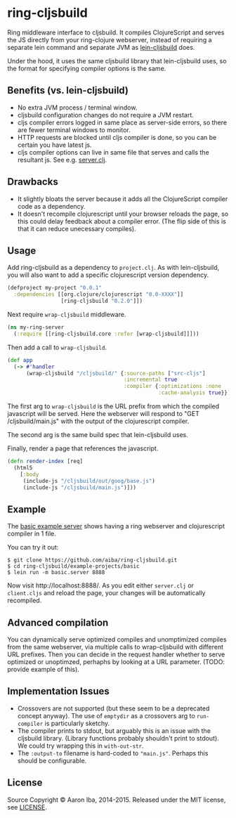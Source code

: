 # ring-cljsbuild

Ring middleware interface to cljsbuild. It compiles ClojureScript and serves the JS
directly from your ring-clojure webserver, instead of requiring a separate lein command
and separate JVM as [lein-cljsbuild](https://github.com/emezeske/lein-cljsbuild) does.

Under the hood, it uses the same cljsbuild library that lein-cljsbuild uses, so the
format for specifying compiler options is the same.

## Benefits (vs. lein-cljsbuild)

* No extra JVM process / terminal window.
* cljsbuild configuration changes do not require a JVM restart.
* cljs compiler errors logged in same place as server-side errors, so there are fewer
  terminal windows to monitor.
* HTTP requests are blocked until cljs compiler is done, so you can be certain you have
  latest js.
* cljs compiler options can live in same file that serves and calls the resultant js.
  See e.g. [server.clj](example-projects/basic/src-clj/basic/server.clj).

## Drawbacks

* It slightly bloats the server because it adds all the ClojureScript compiler code as a
  dependency.
* It doesn't recompile clojurescript until your browser reloads the page, so this could
  delay feedback about a compiler error. (The flip side of this is that it can reduce
  unecessary compiles).

## Usage

Add ring-cljsbuild as a dependency to `project.clj`. As with lein-cljsbuild, you will
also want to add a specific clojurescript version dependency.

```clj
(defproject my-project "0.0.1"
  :dependencies [[org.clojure/clojurescript "0.0-XXXX"]]
                 [ring-cljsbuild "0.2.0"]])
```

Next require `wrap-cljsbuild` middleware.

```clj
(ns my-ring-server
  (:require [[ring-cljsbuild.core :refer [wrap-cljsbuild]]]))
```

Then add a call to `wrap-cljsbuild`.

```clj
(def app
  (-> #'handler
      (wrap-cljsbuild "/cljsbuild/" {:source-paths ["src-cljs"]
                                     :incremental true
                                     :compiler {:optimizations :none
                                                :cache-analysis true}})))
```

The first arg to `wrap-cljsbuild` is the URL prefix from which the compiled javascript
will be served. Here the webserver will respond to "GET /cljsbuild/main.js" with the
output of the clojurescript compiler.

The second arg is the same build spec that lein-cljsbuild uses.

Finally, render a page that references the javascript.

```clj
(defn render-index [req]
  (html5
    [:body
     (include-js "/cljsbuild/out/goog/base.js")
     (include-js "/cljsbuild/main.js")]))
```

## Example

The [basic example server](example-projects/basic/src-clj/basic/server.clj) shows
having a ring webserver and clojurescript compiler in 1 file.

You can try it out:

```
$ git clone https://github.com/aiba/ring-cljsbuild.git
$ cd ring-cljsbuild/example-projects/basic
$ lein run -m basic.server 8888
```

Now visit http://localhost:8888/. As you edit either `server.clj` or
`client.cljs` and reload the page, your changes will be automatically recompiled.

## Advanced compilation

You can dynamically serve optimized compiles and unomptimized compiles from the same
webserver, via multiple calls to wrap-cljsbuild with different URL prefixes. Then you
can decide in the request handler whether to serve optimized or unoptimzed, perhaphs by
looking at a URL parameter. (TODO: provide example of this).

## Implementation Issues

* Crossovers are not supported (but these seem to be a deprecated concept anyway). The
  use of `emptydir` as a crossovers arg to `run-compiler` is particularly sketchy.
* The compiler prints to stdout, but arguably this is an issue with the cljsbuild
  library. (Library functions probably shouldn't print to stdout). We could try wrapping
  this in `with-out-str`.
* The `:output-to` filename is hard-coded to `"main.js"`. Perhaps this should be
  configurable.

## License

Source Copyright © Aaron Iba, 2014-2015.
Released under the MIT license, see [LICENSE](/LICENSE).

